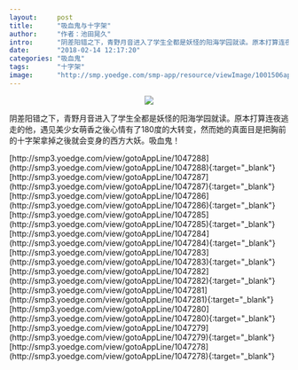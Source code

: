 ```yaml
---
layout:     post
title:      "吸血鬼与十字架"
author:     "作者：池田晃久"
intro:      "阴差阳错之下，青野月音进入了学生全都是妖怪的阳海学园就读。原本打算连夜逃走的他，遇见美少女萌香之後心情有了180度的大转变，然而她的真面目是把胸前的十字架拿掉之後就会变身的西方大妖。吸血鬼！"
date:       "2018-02-14 12:17:20"
categories: "吸血鬼"
tags:       "十字架"
image:      "http://smp.yoedge.com/smp-app/resource/viewImage/1001506appline.png"
---
```

<div style="text-align: center">
<p><img src="http://smp.yoedge.com/smp-app/resource/viewImage/1001506appline.png"/></p>
</div>
<p class="post-meta">
<span>阴差阳错之下，青野月音进入了学生全都是妖怪的阳海学园就读。原本打算连夜逃走的他，遇见美少女萌香之後心情有了180度的大转变，然而她的真面目是把胸前的十字架拿掉之後就会变身的西方大妖。吸血鬼！</span>
</p>
[http://smp3.yoedge.com/view/gotoAppLine/1047288](http://smp3.yoedge.com/view/gotoAppLine/1047288){:target="_blank"}
[http://smp3.yoedge.com/view/gotoAppLine/1047287](http://smp3.yoedge.com/view/gotoAppLine/1047287){:target="_blank"}
[http://smp3.yoedge.com/view/gotoAppLine/1047286](http://smp3.yoedge.com/view/gotoAppLine/1047286){:target="_blank"}
[http://smp3.yoedge.com/view/gotoAppLine/1047285](http://smp3.yoedge.com/view/gotoAppLine/1047285){:target="_blank"}
[http://smp3.yoedge.com/view/gotoAppLine/1047284](http://smp3.yoedge.com/view/gotoAppLine/1047284){:target="_blank"}
[http://smp3.yoedge.com/view/gotoAppLine/1047283](http://smp3.yoedge.com/view/gotoAppLine/1047283){:target="_blank"}
[http://smp3.yoedge.com/view/gotoAppLine/1047282](http://smp3.yoedge.com/view/gotoAppLine/1047282){:target="_blank"}
[http://smp3.yoedge.com/view/gotoAppLine/1047281](http://smp3.yoedge.com/view/gotoAppLine/1047281){:target="_blank"}
[http://smp3.yoedge.com/view/gotoAppLine/1047280](http://smp3.yoedge.com/view/gotoAppLine/1047280){:target="_blank"}
[http://smp3.yoedge.com/view/gotoAppLine/1047279](http://smp3.yoedge.com/view/gotoAppLine/1047279){:target="_blank"}
[http://smp3.yoedge.com/view/gotoAppLine/1047278](http://smp3.yoedge.com/view/gotoAppLine/1047278){:target="_blank"}


